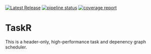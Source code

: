 [![Latest Release](https://gitlab.huaweirc.ch/zrc-von-neumann-lab/runtime-system-innovations/taskr/-/badges/release.svg)](https://gitlab.huaweirc.ch/zrc-von-neumann-lab/runtime-system-innovations/taskr/-/releases) [![pipeline status](https://gitlab.huaweirc.ch/zrc-von-neumann-lab/runtime-system-innovations/taskr/badges/master/pipeline.svg)](https://gitlab.huaweirc.ch/zrc-von-neumann-lab/runtime-system-innovations/taskr/-/commits/master) [![coverage report](https://gitlab.huaweirc.ch/zrc-von-neumann-lab/runtime-system-innovations/taskr/badges/master/coverage.svg)](https://gitlab.huaweirc.ch/zrc-von-neumann-lab/runtime-system-innovations/taskr/-/commits/master) 
 
# TaskR

This is a header-only, high-performance task and depenency graph scheduler.

